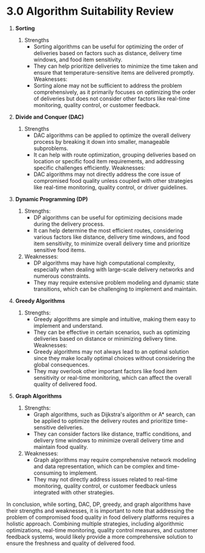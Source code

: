 # 3.0 Algorithm Suitability Review


1.	**Sorting**
    1. Strengths
       - Sorting algorithms can be useful for optimizing the order of deliveries based on factors such as distance, delivery time windows, and food item sensitivity.
       - They can help prioritize deliveries to minimize the time taken and ensure that temperature-sensitive items are delivered promptly. Weaknesses:
       - Sorting alone may not be sufficient to address the problem comprehensively, as it primarily focuses on optimizing the order of deliveries but does not consider other factors like real-time monitoring, quality control, or customer feedback.


2.	**Divide and Conquer (DAC)** 
    1. Strengths
       - DAC algorithms can be applied to optimize the overall delivery process by breaking it down into smaller, manageable subproblems. 
       - It can help with route optimization, grouping deliveries based on location or specific food item requirements, and addressing specific challenges efficiently. Weaknesses:
       - DAC algorithms may not directly address the core issue of compromised food quality unless coupled with other strategies like real-time monitoring, quality control, or driver guidelines.


3.	**Dynamic Programming (DP)** 
    1. Strengths:
       - DP algorithms can be useful for optimizing decisions made during the delivery process.
       - It can help determine the most efficient routes, considering various factors like distance, delivery time windows, and food item sensitivity, to minimize overall delivery time and prioritize sensitive food items. 
    2. Weaknesses:
       - DP algorithms may have high computational complexity, especially when dealing with large-scale delivery networks and numerous constraints.
       - They may require extensive problem modeling and dynamic state transitions, which can be challenging to implement and maintain.


4.	**Greedy Algorithms**
    1. Strengths:
       - Greedy algorithms are simple and intuitive, making them easy to implement and understand.
       - They can be effective in certain scenarios, such as optimizing deliveries based on distance or minimizing delivery time. 
        Weaknesses:
       - Greedy algorithms may not always lead to an optimal solution since they make locally optimal choices without considering the global consequences.
       - They may overlook other important factors like food item sensitivity or real-time monitoring, which can affect the overall quality of delivered food.

5.	**Graph Algorithms** 
    1. Strengths:
       - Graph algorithms, such as Dijkstra's algorithm or A* search, can be applied to optimize the delivery routes and prioritize time-sensitive deliveries.
       - They can consider factors like distance, traffic conditions, and delivery time windows to minimize overall delivery time and maintain food quality. 
    2. Weaknesses:
       - Graph algorithms may require comprehensive network modeling and data representation, which can be complex and time-consuming to implement.
       - They may not directly address issues related to real-time monitoring, quality control, or customer feedback unless integrated with other strategies.

In conclusion, while sorting, DAC, DP, greedy, and graph algorithms have their strengths and weaknesses, it is important to note that addressing the problem of compromised food quality in food delivery platforms requires a holistic approach. Combining multiple strategies, including algorithmic optimizations, real-time monitoring, quality control measures, and customer feedback systems, would likely provide a more comprehensive solution to ensure the freshness and quality of delivered food.
